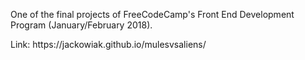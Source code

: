 <p>One of the final projects of FreeCodeCamp's Front End Development Program (January/February 2018).</p>
<p>Link: https://jackowiak.github.io/mulesvsaliens/</p>
